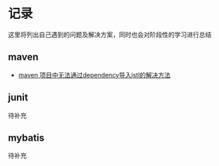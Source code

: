 # 记录

这里将列出自己遇到的问题及解决方案，同时也会对阶段性的学习进行总结



## maven

- [maven 项目中无法通过dependency导入jstl的解决方法](http://www.zkyyo.com/2017/07/14/maven%E9%A1%B9%E7%9B%AE%E4%B8%AD%E6%97%A0%E6%B3%95%E9%80%9A%E8%BF%87dependency%E5%AF%BC%E5%85%A5jstl%E7%9A%84%E8%A7%A3%E5%86%B3%E6%96%B9%E6%B3%95.html)



## junit

待补充



## mybatis

待补充





